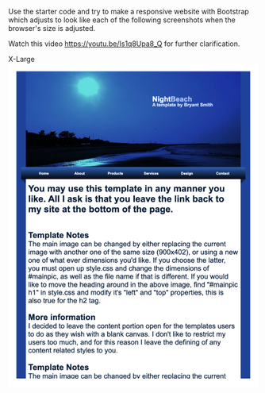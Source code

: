 Use the starter code and try to make a responsive website with Bootstrap which adjusts to look like each of the following screenshots when the browser's size is adjusted.

Watch this video https://youtu.be/Is1q8Upa8_Q for further clarification. 

X-Large
![alt text][logo]

[logo]: https://github.com/mattkrebs2000/RecreateWebpageOnReactNative/blob/master/PhoneView.png
